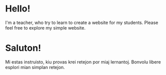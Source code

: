 # Hello!
I'm a teacher, who try to learn to create a website for my students. Please feel free to explore my simple website.

# Saluton!
Mi estas instruisto, kiu provas krei retejon por miaj lernantoj. Bonvolu libere esplori mian simplan retejon.
